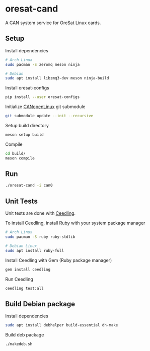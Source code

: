 # oresat-cand

A CAN system service for OreSat Linux cards.

## Setup

Install dependencies

```bash
# Arch Linux
sudo pacman -S zeromq meson ninja

# Debian
sudo apt install libzmq3-dev meson ninja-build
```

Install oresat-configs

```bash
pip install --user oresat-configs
```

Initialize [CANopenLinux] git submodule

```bash
git submodule update --init --recursive
```

Setup build directory

```bash
meson setup build
```

Compile

```bash
cd build/
meson compile
```

## Run

```bash
./oresat-cand -i can0
```

## Unit Tests

Unit tests are done with [Ceedling].

To install Ceedling, install Ruby with your system package manager

```bash
# Arch Linux
sudo pacman -S ruby ruby-stdlib

# Debian Linux
sudo apt install ruby-full
```

Install Ceedling with Gem (Ruby package manager)

```bash
gem install ceedling
```

Run Ceedling

```bash
ceedling test:all
```

## Build Debian package

Install dependencies

```bash
sudo apt install debhelper build-essential dh-make

```

Build deb package

```bash
./makedeb.sh
```

[Ceedling]:https://github.com/ThrowTheSwitch/Ceedling
[CANopenLinux]:https://github.com/CANopenNode/CANopenLinux
